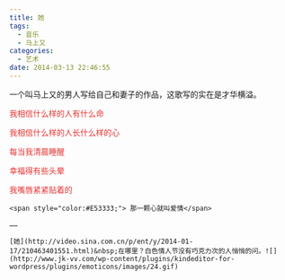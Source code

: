 ```yaml
---
title: 她
tags:
  - 音乐
  - 马上又
categories:
  - 艺术
date: 2014-03-13 22:46:55
---
```


<span>一个叫马上又的男人写给自己和妻子的作品，</span>这歌写的实在是才华横溢。

<span style="color:#E53333;">我相信什么样的人有什么命</span>

<span style="color:#E53333;"> 我相信什么样的人长什么样的心</span>

<span style="color:#E53333;"> 每当我清晨睡醒</span>

<span style="color:#E53333;"> 幸福得有些头晕</span>

<span style="color:#E53333;"> 我嘴唇紧紧贴着的</span>

	<span style="color:#E53333;"> 那一颗心就叫爱情</span> 

	……

	[她](http://video.sina.com.cn/p/ent/y/2014-01-17/210463401551.html)&nbsp;在哪里？白色情人节没有巧克力次的人悄悄的问。![](http://www.jk-vv.com/wp-content/plugins/kindeditor-for-wordpress/plugins/emoticons/images/24.gif) 

&nbsp;